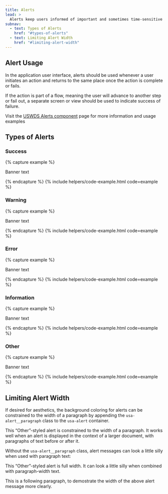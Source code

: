 ```yaml
---
title: Alerts
lead: >
  Alerts keep users informed of important and sometimes time-sensitive changes.
subnav:
  - text: Types of Alerts
    href: "#types-of-alerts"
  - text: Limiting Alert Width
    href: "#limiting-alert-width"
---
```


## Alert Usage

In the application user interface, alerts should be used whenever a user initiates an action and returns to the same place once the action is complete or fails.
  
If the action is part of a flow, meaning the user will advance to another step or fail out, a separate screen or view should be used to indicate success of failure.

Visit the [USWDS Alerts component](https://designsystem.digital.gov/components/alert/) page for more information and usage examples

## Types of Alerts

### Success

{% capture example %}
<div class="usa-alert usa-alert--success">
  <div class="usa-alert__body">
    <p class="usa-alert__text">Banner text</p>
  </div>
</div>
{% endcapture %}
{% include helpers/code-example.html code=example %}

### Warning

{% capture example %}
<div class="usa-alert usa-alert--warning">
  <div class="usa-alert__body">
    <p class="usa-alert__text">Banner text</p>
  </div>
</div>
{% endcapture %}
{% include helpers/code-example.html code=example %}

### Error

{% capture example %}
<div class="usa-alert usa-alert--error">
  <div class="usa-alert__body">
    <p class="usa-alert__text">Banner text</p>
  </div>
</div>
{% endcapture %}
{% include helpers/code-example.html code=example %}

### Information

{% capture example %}
<div class="usa-alert usa-alert--info">
  <div class="usa-alert__body">
    <p class="usa-alert__text">Banner text</p>
  </div>
</div>
{% endcapture %}
{% include helpers/code-example.html code=example %}

### Other

{% capture example %}
<div class="usa-alert usa-alert--other">
  <div class="usa-alert__body">
    <p class="usa-alert__text">Banner text</p>
  </div>
</div>
{% endcapture %}
{% include helpers/code-example.html code=example %}

## Limiting Alert Width

If desired for aesthetics, the background coloring for alerts can be constrained to the width of a paragraph by appending the `usa-alert__paragraph` class to the `usa-alert` container.

<div class="usa-alert usa-alert--other usa-alert__paragraph">
  <div class="usa-alert__body">
    <p class="usa-alert__text">This “Other”-styled alert is constrained to the width of a paragraph. It works well when an alert is displayed in the context of a larger document, with paragraphs of text before or after it.</p>
  </div>
</div>

Without the `usa-alert__paragraph` class, alert messages can look a little silly when used with paragraph text:

<div class="usa-alert usa-alert--other">
  <div class="usa-alert__body">
    <p class="usa-alert__text">This “Other”-styled alert is full width. It can look a little silly when combined with paragraph-width text.</p>
  </div>
</div>

This is a following paragraph, to demostrate the width of the above alert message more clearly.
